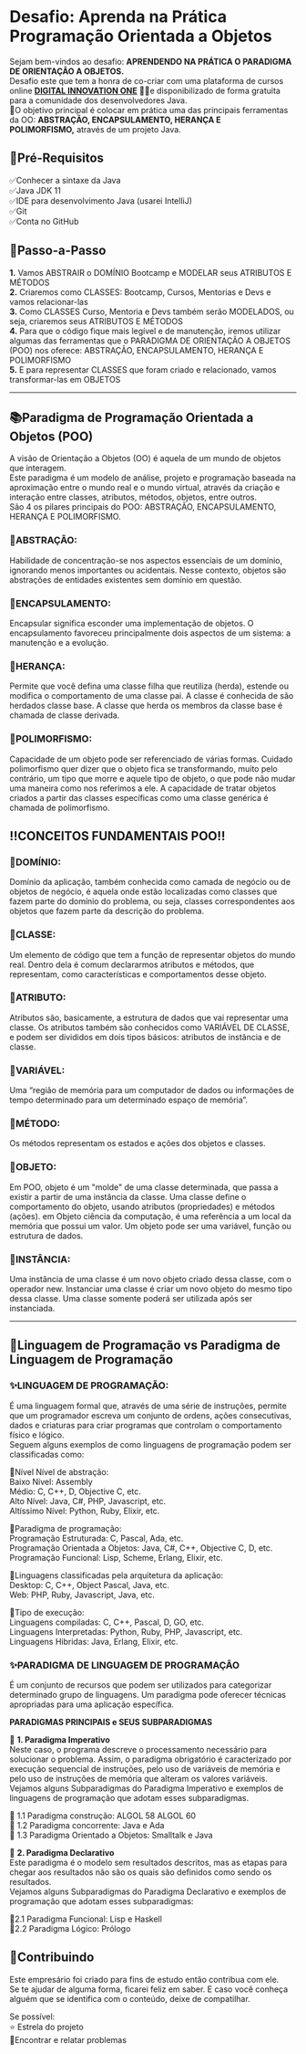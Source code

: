 Desafio: Aprenda na Prática Programação Orientada a Objetos
===========================================================

Sejam bem-vindos ao desafio: **APRENDENDO NA PRÁTICA O PARADIGMA DE ORIENTAÇÃO A OBJETOS.**  
Desafio este que tem a honra de co-criar com uma plataforma de cursos online **[DIGITAL INNOVATION ONE](https://web.digitalinnovation.one/)** 💛🧡e disponibilizado de forma gratuita para a comunidade dos desenvolvedores Java.  
💎O objetivo principal é colocar em prática uma das principais ferramentas da OO: **ABSTRAÇÃO, ENCAPSULAMENTO, HERANÇA E POLIMORFISMO,** através de um projeto Java.

[](https://github.com/cami-la/desafio-poo-dio/blob/master/README.md#-pr%C3%A9-requisitos)🛑Pré-Requisitos
---------------------------------------------------------------------------------------------------------

✅Conhecer a sintaxe da Java  
✅Java JDK 11  
✅IDE para desenvolvimento Java (usarei IntelliJ)  
✅Git  
✅Conta no GitHub  

[](https://github.com/cami-la/desafio-poo-dio/blob/master/README.md#--passo-a-passo)👣Passo-a-Passo
---------------------------------------------------------------------------------------------------

**1.** Vamos ABSTRAIR o DOMÍNIO Bootcamp e MODELAR seus ATRIBUTOS E MÉTODOS  
**2.** Criaremos como CLASSES: Bootcamp, Cursos, Mentorias e Devs e vamos relacionar-las  
**3.** Como CLASSES Curso, Mentoria e Devs também serão MODELADOS, ou seja, criaremos seus ATRIBUTOS E MÉTODOS  
**4.** Para que o código fique mais legível e de manutenção, iremos utilizar algumas das ferramentas que o PARADIGMA DE ORIENTAÇÃO A OBJETOS (POO) nos oferece: ABSTRAÇÃO, ENCAPSULAMENTO, HERANÇA E POLIMORFISMO  
**5.** E para representar CLASSES que foram criado e relacionado, vamos transformar-las em OBJETOS  

* * *

[](https://github.com/cami-la/desafio-poo-dio/blob/master/README.md#--paradigma-de-programa%C3%A7%C3%A3o-orientado-a-objetos-poo-)📚Paradigma de Programação Orientada a Objetos (POO)
--------------------------------------------------------------------------------------------------------------------------------------------------------------------------------------

A visão de Orientação a Objetos (OO) é aquela de um mundo de objetos que interagem.  
Este paradigma é um modelo de análise, projeto e programação baseada na aproximação entre o mundo real e o mundo virtual, através da criação e interação entre classes, atributos, métodos, objetos, entre outros.  
São 4 os pilares principais do POO: ABSTRAÇÃO, ENCAPSULAMENTO, HERANÇA E POLIMORFISMO.

### [](https://github.com/cami-la/desafio-poo-dio/blob/master/README.md#-abstra%C3%A7%C3%A3o)🔺ABSTRAÇÃO:

Habilidade de concentração-se nos aspectos essenciais de um domínio, ignorando menos importantes ou acidentais. Nesse contexto, objetos são abstrações de entidades existentes sem domínio em questão.

### [](https://github.com/cami-la/desafio-poo-dio/blob/master/README.md#-encapsulamento)🔺ENCAPSULAMENTO:

Encapsular significa esconder uma implementação de objetos. O encapsulamento favoreceu principalmente dois aspectos de um sistema: a manutenção e a evolução.

### [](https://github.com/cami-la/desafio-poo-dio/blob/master/README.md#-heran%C3%A7a)🔺HERANÇA:

Permite que você defina uma classe filha que reutiliza (herda), estende ou modifica o comportamento de uma classe pai. A classe é conhecida de são herdados classe base. A classe que herda os membros da classe base é chamada de classe derivada.

### [](https://github.com/cami-la/desafio-poo-dio/blob/master/README.md#--polimorfismo)🔺POLIMORFISMO:

Capacidade de um objeto pode ser referenciado de várias formas. Cuidado polimorfismo quer dizer que o objeto fica se transformando, muito pelo contrário, um tipo que morre e aquele tipo de objeto, o que pode não mudar uma maneira como nos referimos a ele. A capacidade de tratar objetos criados a partir das classes específicas como uma classe genérica é chamada de polimorfismo.

[](https://github.com/cami-la/desafio-poo-dio/blob/master/README.md#-%EF%B8%8F-conceitos-fundamentais-poo-%EF%B8%8F-)‼️CONCEITOS FUNDAMENTAIS POO‼️
---------------------------------------------------------------------------------------------------------------------------------------------------

### [](https://github.com/cami-la/desafio-poo-dio/blob/master/README.md#-dom%C3%ADnio)🔻DOMÍNIO:

Domínio da aplicação, também conhecida como camada de negócio ou de objetos de negócio, é aquela onde estão localizadas como classes que fazem parte do domínio do problema, ou seja, classes correspondentes aos objetos que fazem parte da descrição do problema.

### [](https://github.com/cami-la/desafio-poo-dio/blob/master/README.md#-classe-)🔻CLASSE:

Um elemento de código que tem a função de representar objetos do mundo real. Dentro dela é comum declararmos atributos e métodos, que representam, como características e comportamentos desse objeto.

### [](https://github.com/cami-la/desafio-poo-dio/blob/master/README.md#-atributo-)🔻ATRIBUTO:

Atributos são, basicamente, a estrutura de dados que vai representar uma classe. Os atributos também são conhecidos como VARIÁVEL DE CLASSE, e podem ser divididos em dois tipos básicos: atributos de instância e de classe.

### [](https://github.com/cami-la/desafio-poo-dio/blob/master/README.md#-vari%C3%A1vel-)🔻VARIÁVEL:

Uma “região de memória para um computador de dados ou informações de tempo determinado para um determinado espaço de memória”.

### [](https://github.com/cami-la/desafio-poo-dio/blob/master/README.md#-m%C3%A9todo-)🔻MÉTODO:

Os métodos representam os estados e ações dos objetos e classes.

### [](https://github.com/cami-la/desafio-poo-dio/blob/master/README.md#-objeto-)🔻OBJETO:

Em POO, objeto é um "molde" de uma classe determinada, que passa a existir a partir de uma instância da classe. Uma classe define o comportamento do objeto, usando atributos (propriedades) e métodos (ações). em Objeto ciência da computação, é uma referência a um local da memória que possui um valor. Um objeto pode ser uma variável, função ou estrutura de dados.

### [](https://github.com/cami-la/desafio-poo-dio/blob/master/README.md#-inst%C3%A2ncia-)🔻INSTÂNCIA:

Uma instância de uma classe é um novo objeto criado dessa classe, com o operador new. Instanciar uma classe é criar um novo objeto do mesmo tipo dessa classe. Uma classe somente poderá ser utilizada após ser instanciada.

* * *

[](https://github.com/cami-la/desafio-poo-dio/blob/master/README.md#--linguagem-de-programa%C3%A7%C3%A3o-vs-paradigma-de-linguagem-de-programa%C3%A7%C3%A3o)🧮Linguagem de Programação vs Paradigma de Linguagem de Programação
-------------------------------------------------------------------------------------------------------------------------------------------------------------------------------------------------------------------------------

### [](https://github.com/cami-la/desafio-poo-dio/blob/master/README.md#--linguagem-de-programa%C3%A7%C3%A3o)✨LINGUAGEM DE PROGRAMAÇÃO:

É uma linguagem formal que, através de uma série de instruções, permite que um programador escreva um conjunto de ordens, ações consecutivas, dados e criaturas para criar programas que controlam o comportamento físico e lógico.  
Seguem alguns exemplos de como linguagens de programação podem ser classificadas como:  

🔺Nível Nível de abstração:  
Baixo Nível: Assembly  
Médio: C, C++, D, Objective C, etc.  
Alto Nível: Java, C#, PHP, Javascript, etc.  
Altíssimo Nível: Python, Ruby, Elixir, etc.  

🔺Paradigma de programação:  
Programação Estruturada: C, Pascal, Ada, etc.  
Programação Orientada a Objetos: Java, C#, C++, Objective C, D, etc.  
Programação Funcional: Lisp, Scheme, Erlang, Elixir, etc.  

🔺Linguagens classificadas pela arquitetura da aplicação:  
Desktop: C, C++, Object Pascal, Java, etc.  
Web: PHP, Ruby, Javascript, Java, etc.  

🔺Tipo de execução:  
Linguagens compiladas: C, C++, Pascal, D, GO, etc.  
Linguagens Interpretadas: Python, Ruby, PHP, Javascript, etc.  
Linguagens Hibridas: Java, Erlang, Elixir, etc.  

### [](https://github.com/cami-la/desafio-poo-dio/blob/master/README.md#--paradigma-de-linguagem-de-programa%C3%A7%C3%A3o)✨PARADIGMA DE LINGUAGEM DE PROGRAMAÇÃO

É um conjunto de recursos que podem ser utilizados para categorizar determinado grupo de linguagens. Um paradigma pode oferecer técnicas apropriadas para uma aplicação específica.  

**PARADIGMAS PRINCIPAIS e SEUS SUBPARADIGMAS**  

🔸 **1. Paradigma Imperativo**  
Neste caso, o programa descreve o processamento necessário para solucionar o problema. Assim, o paradigma obrigatório é caracterizado por execução sequencial de instruções, pelo uso de variáveis ​​de memória e pelo uso de instruções de memória que alteram os valores variáveis.  
Vejamos alguns Subparadigmas do Paradigma Imperativo e exemplos de linguagens de programação que adotam esses subparadigmas.  

🔸 1.1 Paradigma construção: ALGOL 58 ALGOL 60  
🔸 1.2 Paradigma concorrente: Java e Ada  
🔸 1.3 Paradigma Orientado a Objetos: Smalltalk e Java  

🔹 **2. Paradigma Declarativo**  
Este paradigma é o modelo sem resultados descritos, mas as etapas para chegar aos resultados não são os quais são definidos como sendo os resultados.  
Vejamos alguns Subparadigmas do Paradigma Declarativo e exemplos de programação que adotam esses subparadigmas:  

🔹2.1 Paradigma Funcional: Lisp e Haskell  
🔹2.2 Paradigma Lógico: Prólogo  

[](https://github.com/cami-la/desafio-poo-dio/blob/master/README.md#--contribuindo-)🤝Contribuindo
--------------------------------------------------------------------------------------------------

Este empresário foi criado para fins de estudo então contribua com ele.  
Se te ajudar de alguma forma, ficarei feliz em saber. E caso você conheça alguém que se identifica com o conteúdo, deixe de compatilhar.  

Se possível:  
⭐️ Estrela do projeto  
🐛Encontrar e relatar problemas
